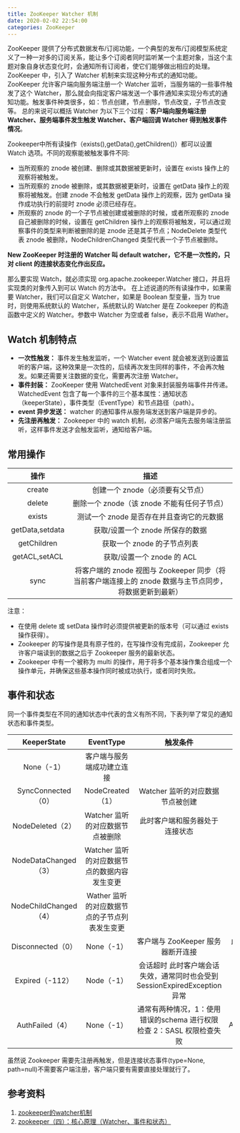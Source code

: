 ```yaml
---
title: ZooKeeper Watcher 机制
date: 2020-02-02 22:54:00
categories: ZooKeeper
---
```

ZooKeeper 提供了分布式数据发布/订阅功能，一个典型的发布/订阅模型系统定义了一种一对多的订阅关系，能让多个订阅者同时监听某一个主题对象，当这个主题对象自身状态变化时，会通知所有订阅者，使它们能够做出相应的处理。
ZooKeeper 中，引入了 Watcher 机制来实现这种分布式的通知功能。ZooKeeper 允许客户端向服务端注册一个 Watcher 监听，当服务端的一些事件触发了这个 Watcher，那么就会向指定客户端发送一个事件通知来实现分布式的通知功能。触发事件种类很多，如：节点创建，节点删除，节点改变，子节点改变等。
总的来说可以概括 Watcher 为以下三个过程：**客户端向服务端注册 Watcher、服务端事件发生触发 Watcher、客户端回调 Watcher 得到触发事件情况**。

Zookeeper中所有读操作（exists(),getData(),getChildren()）都可以设置 Watch 选项。不同的观察能被触发事件不同:
* 当所观察的 znode 被创建、删除或其数据被更新时，设置在 exists 操作上的观察将被触发。
* 当所观察的 znode 被删除，或其数据被更新时，设置在 getData 操作上的观察将被触发。创建 znode 不会触发 getData 操作上的观察，因为 getData 操作成功执行的前提时 znode 必须已经存在。
* 所观察的 znode 的一个子节点被创建或被删除的时候，或者所观察的 znode 自己被删除的时候，设置在 getChildren 操作上的观察将被触发，可以通过观察事件的类型来判断被删除的是 znode 还是其子节点；NodeDelete 类型代表 znode 被删除，NodeChildrenChanged 类型代表一个子节点被删除。

**New ZooKeeper 时注册的 Watcher 叫 default watcher，它不是一次性的，只对 client 的连接状态变化作出反应。**

那么要实现 Watch，就必须实现 org.apache.zookeeper.Watcher 接口，并且将实现类的对象传入到可以 Watch 的方法中。
在上述说道的所有读操作中，如果需要 Watcher，我们可以自定义 Watcher，如果是 Boolean 型变量，当为 true 时，则使用系统默认的 Watcher，系统默认的 Watcher 是在 Zookeeper 的构造函数中定义的 Watcher。参数中 Watcher 为空或者 false，表示不启用 Wather。

## Watch 机制特点
* **一次性触发：** 事件发生触发监听，一个 Watcher event 就会被发送到设置监听的客户端，这种效果是一次性的，后续再次发生同样的事件，不会再次触发。如果还需要关注数据的变化，需要再次注册 Watcher。
* **事件封装：** ZooKeeper 使用 WatchedEvent 对象来封装服务端事件并传递。WatchedEvent 包含了每一个事件的三个基本属性：通知状态（keeperState），事件类型（EventType）和节点路径（path）。
* **event 异步发送：** watcher 的通知事件从服务端发送到客户端是异步的。
* **先注册再触发：** Zookeeper 中的 watch 机制，必须客户端先去服务端注册监听，这样事件发送才会触发监听，通知给客户端。

## 常用操作
操作 | 描述
:-: | :-:
create | 创建一个 znode（必须要有父节点）
delete | 删除一个 znode（该 znode 不能有任何子节点）
exists | 测试一个 znode 是否存在并且查询它的元数据
getData,setdata | 获取/设置一个 znode 所保存的数据
getChildren | 获取一个 znode 的子节点列表
getACL,setACL | 获取/设置一个 znode 的 ACL
sync | 将客户端的 znode 视图与 Zookeeper 同步（将当前客户端连接上的 znode 数据与主节点同步，将数据更新到最新）

注意：
* 在使用 delete 或 setData 操作时必须提供被更新的版本号（可以通过 exists 操作获得）。
* Zookeeper 的写操作是具有原子性的，在写操作没有完成前，Zookeeper 允许客户端读到的数据之后于 Zookeeper 服务的最新状态。
* Zookeeper 中有一个被称为 multi 的操作，用于将多个基本操作集合组成一个操作单元，并确保这些基本操作同时被成功执行，或者同时失败。

## 事件和状态
同一个事件类型在不同的通知状态中代表的含义有所不同，下表列举了常见的通知状态和事件类型。

KeeperState | EventType | 触发条件 | 说明
:-: | :-: | :-: | :-:
 | None（-1） | 客户端与服务端成功建立连接 | 
SyncConnected（0） | NodeCreated（1） | Watcher 监听的对应数据节点被创建 | 
 | NodeDeleted（2） | Watcher 监听的对应数据节点被删除 | 此时客户端和服务器处于连接状态
 | NodeDataChanged（3） | Watcher 监听的对应数据节点的数据内容发生变更 | 
 | NodeChildChanged（4） | Wather 监听的对应数据节点的子节点列表发生变更 | 
Disconnected（0） | None（-1） | 客户端与 ZooKeeper 服务器断开连接 | 此时客户端和服务器处于断开连接状态
Expired（-112） | Node（-1） | 会话超时	此时客户端会话失效，通常同时也会受到 SessionExpiredException 异常
AuthFailed（4） | None（-1） | 通常有两种情况，1：使用错误的schema 进行权限检查 2：SASL 权限检查失败 | 通常同时也会收到 AuthFailedException 异常

虽然说 Zookeeper 需要先注册再触发，但是连接状态事件(type=None, path=null)不需要客户端注册，客户端只要有需要直接处理就行了。

## 参考资料
1. [zookeeper的watcher机制](https://blog.csdn.net/xxydzyr/article/details/93390162)
2. [zookeeper（四）：核心原理（Watcher、事件和状态）](https://www.cnblogs.com/shamo89/p/9787176.html)